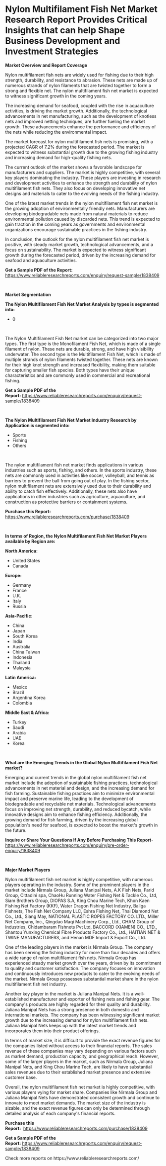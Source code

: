 <p><h1>Nylon Multifilament Fish Net Market Research Report Provides Critical Insights that can help Shape Business Development and Investment Strategies</h1></p><p><strong>Market Overview and Report Coverage</strong></p>
<p><p>Nylon multifilament fish nets are widely used for fishing due to their high strength, durability, and resistance to abrasion. These nets are made up of numerous strands of nylon filaments that are twisted together to form a strong and flexible net. The nylon multifilament fish net market is expected to witness significant growth in the coming years.</p><p>The increasing demand for seafood, coupled with the rise in aquaculture activities, is driving the market growth. Additionally, the technological advancements in net manufacturing, such as the development of knotless nets and improved netting techniques, are further fueling the market growth. These advancements enhance the performance and efficiency of the nets while reducing the environmental impact.</p><p>The market forecast for nylon multifilament fish nets is promising, with a projected CAGR of 7.2% during the forecasted period. The market is expected to witness substantial growth due to the growing fishing industry and increasing demand for high-quality fishing nets.</p><p>The current outlook of the market shows a favorable landscape for manufacturers and suppliers. The market is highly competitive, with several key players dominating the industry. These players are investing in research and development activities to enhance the strength and durability of nylon multifilament fish nets. They also focus on developing innovative net designs and materials to cater to the evolving needs of the fishing industry.</p><p>One of the latest market trends in the nylon multifilament fish net market is the growing adoption of environmentally friendly nets. Manufacturers are developing biodegradable nets made from natural materials to reduce environmental pollution caused by discarded nets. This trend is expected to gain traction in the coming years as governments and environmental organizations encourage sustainable practices in the fishing industry.</p><p>In conclusion, the outlook for the nylon multifilament fish net market is positive, with steady market growth, technological advancements, and a focus on sustainability. The market is expected to witness significant growth during the forecasted period, driven by the increasing demand for seafood and aquaculture activities.</p></p>
<p><strong>Get a Sample PDF of the Report:</strong> <a href="https://www.reliableresearchreports.com/enquiry/request-sample/1838409">https://www.reliableresearchreports.com/enquiry/request-sample/1838409</a></p>
<p>&nbsp;</p>
<p><strong>Market Segmentation</strong></p>
<p><strong>The Nylon Multifilament Fish Net Market Analysis by types is segmented into:</strong></p>
<p><ul><li>0</li></ul></p>
<p>&nbsp;</p>
<p><p>The Nylon Multifilament Fish Net market can be categorized into two major types. The first type is the Monofilament Fish Net, which is made of a single filament of nylon. These nets are durable, strong, and have high visibility underwater. The second type is the Multifilament Fish Net, which is made of multiple strands of nylon filaments twisted together. These nets are known for their high knot strength and increased flexibility, making them suitable for capturing smaller fish species. Both types have their unique characteristics and are commonly used in commercial and recreational fishing.</p></p>
<p><strong>Get a Sample PDF of the Report:</strong>&nbsp;<a href="https://www.reliableresearchreports.com/enquiry/request-sample/1838409">https://www.reliableresearchreports.com/enquiry/request-sample/1838409</a></p>
<p>&nbsp;</p>
<p><strong>The Nylon Multifilament Fish Net Market Industry Research by Application is segmented into:</strong></p>
<p><ul><li>Sports</li><li>Fishing</li><li>Others</li></ul></p>
<p>&nbsp;</p>
<p><p>The nylon multifilament fish net market finds applications in various industries such as sports, fishing, and others. In the sports industry, these nets are commonly used in activities like soccer, volleyball, and tennis as barriers to prevent the ball from going out of play. In the fishing sector, nylon multifilament nets are extensively used due to their durability and ability to catch fish effectively. Additionally, these nets also have applications in other industries such as agriculture, aquaculture, and construction as protective barriers or containment systems.</p></p>
<p><strong>Purchase this Report:</strong>&nbsp; <a href="https://www.reliableresearchreports.com/purchase/1838409">https://www.reliableresearchreports.com/purchase/1838409</a></p>
<p>&nbsp;</p>
<p><strong>In terms of Region, the Nylon Multifilament Fish Net Market Players available by Region are:</strong></p>
<p>
    <p> <strong> North America: </strong>
        <ul>
            <li>United States</li>
            <li>Canada</li>
        </ul>
        </p> 
    <p> <strong> Europe: </strong>
        <ul>
            <li>Germany</li>
            <li>France</li>
            <li>U.K.</li>
            <li>Italy</li>
            <li>Russia</li>
        </ul>
        </p> 
    <p> <strong> Asia-Pacific: </strong>
        <ul>
            <li>China</li>
            <li>Japan</li>
            <li>South Korea</li>
            <li>India</li>
            <li>Australia</li>
            <li>China Taiwan</li>
            <li>Indonesia</li>
            <li>Thailand</li>
            <li>Malaysia</li>
        </ul>
        </p> 
    <p> <strong> Latin America: </strong>
        <ul>
            <li>Mexico</li>
            <li>Brazil</li>
            <li>Argentina Korea</li>
            <li>Colombia</li>
        </ul>
        </p> 
    <p> <strong> Middle East & Africa: </strong>
        <ul>
            <li>Turkey</li>
            <li>Saudi</li>
            <li>Arabia</li>
            <li>UAE</li>
            <li>Korea</li>
        </ul>
    </p>
    </p>
<p>&nbsp;</p>
<p><strong>What are the Emerging Trends in the Global Nylon Multifilament Fish Net market?</strong></p>
<p><p>Emerging and current trends in the global nylon multifilament fish net market include the adoption of sustainable fishing practices, technological advancements in net material and design, and the increasing demand for fish farming. Sustainable fishing practices aim to minimize environmental impact and preserve marine life, leading to the development of biodegradable and recyclable net materials. Technological advancements focus on improving net strength, durability, and reduced bycatch, while innovative designs aim to enhance fishing efficiency. Additionally, the growing demand for fish farming, driven by the increasing global population's need for seafood, is expected to boost the market's growth in the future.</p></p>
<p><strong>Inquire or Share Your Questions If Any Before Purchasing This Report</strong>- <a href="https://www.reliableresearchreports.com/enquiry/pre-order-enquiry/1838409">https://www.reliableresearchreports.com/enquiry/pre-order-enquiry/1838409</a></p>
<p>&nbsp;</p>
<p><strong>Major Market Players</strong></p>
<p><p>Nylon multifilament fish net market is highly competitive, with numerous players operating in the industry. Some of the prominent players in the market include Nirmala Group, Juliana Manipal Nets, A.K Fish Nets, Farid Group, Cittadini spa, ChaoHu Running Water Fishing Net & Tackle Co., Ltd, Siam Brothers Group, DIOPAS S.A, King Chou Marine Tech, Khon Kaen Fishing Net Factory (KKF), Water Dragon Fishing Net Industry, Baliga Fishnets, The Fish Net Company LLC, Eshra Fishing Net, Thai Diamond Net Co., Ltd., Siang May, NATIONAL PLASTIC ROPES FACTORY CO. LTD., Miller Net Company, Inc., Qingdao Maqi Machinery Corp., Ltd., CHAM Group of Industries, Chidambaram Fishnets Pvt Ltd, BACCORD (XIAMEN) CO., LTD., Shantou Yunxing Chemical Fibre Products Factory Co., Ltd., HAITIAN NET & TWINE MANUFACTURERS, and Henan MDF Import & Export Co., Ltd.</p><p>One of the leading players in the market is Nirmala Group. The company has been serving the fishing industry for more than four decades and offers a wide range of nylon multifilament fish nets. Nirmala Group has experienced steady market growth over the years, driven by its commitment to quality and customer satisfaction. The company focuses on innovation and continuously introduces new products to cater to the evolving needs of the market. Nirmala Group possesses substantial market share in the nylon multifilament fish net industry.</p><p>Another key player in the market is Juliana Manipal Nets. It is a well-established manufacturer and exporter of fishing nets and fishing gear. The company's products are highly regarded for their quality and durability. Juliana Manipal Nets has a strong presence in both domestic and international markets. The company has been witnessing significant market growth due to the increasing demand for nylon multifilament fish nets. Juliana Manipal Nets keeps up with the latest market trends and incorporates them into their product offerings.</p><p>In terms of market size, it is difficult to provide the exact revenue figures for the companies listed without access to their financial reports. The sales revenue of these companies may vary depending on various factors such as market demand, production capacity, and geographical reach. However, some of the larger players in the market, such as Nirmala Group, Juliana Manipal Nets, and King Chou Marine Tech, are likely to have substantial sales revenues due to their established market presence and extensive customer base.</p><p>Overall, the nylon multifilament fish net market is highly competitive, with various players vying for market share. Companies like Nirmala Group and Juliana Manipal Nets have demonstrated consistent growth and continue to innovate to meet market demands. The market size of the industry is sizable, and the exact revenue figures can only be determined through detailed analysis of each company's financial reports.</p></p>
<p><strong>Purchase this Report:</strong>&nbsp;&nbsp;<a href="https://www.reliableresearchreports.com/purchase/1838409">https://www.reliableresearchreports.com/purchase/1838409</a></p>
<p></p>
<p><strong>Get a Sample PDF of the Report:</strong>&nbsp;<a href="https://www.reliableresearchreports.com/enquiry/request-sample/1838409">https://www.reliableresearchreports.com/enquiry/request-sample/1838409</a></p>
<p>Check more reports on https://www.reliableresearchreports.com/</p>